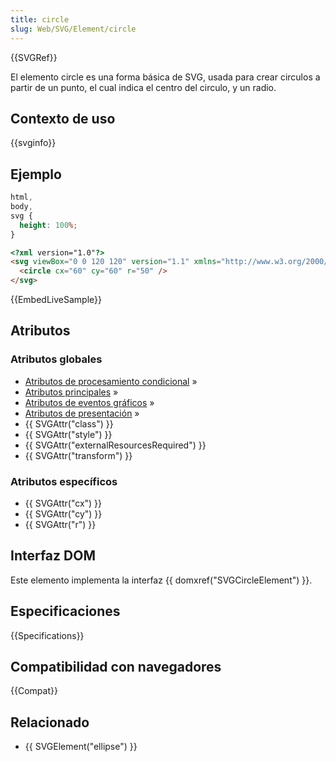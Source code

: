 ```yaml
---
title: circle
slug: Web/SVG/Element/circle
---
```


{{SVGRef}}

El elemento circle es una forma básica de SVG, usada para crear circulos a partir de un punto, el cual indica el centro del circulo, y un radio.

## Contexto de uso

{{svginfo}}

## Ejemplo

```css hidden
html,
body,
svg {
  height: 100%;
}
```

```html
<?xml version="1.0"?>
<svg viewBox="0 0 120 120" version="1.1" xmlns="http://www.w3.org/2000/svg">
  <circle cx="60" cy="60" r="50" />
</svg>
```

{{EmbedLiveSample}}

## Atributos

### Atributos globales

- [Atributos de procesamiento condicional](/en-US/SVG/Attribute#conditionalproccessing) »
- [Atributos principales](/en-US/SVG/Attribute#core) »
- [Atributos de eventos gráficos](/en-US/SVG/Attribute#graphicalevent) »
- [Atributos de presentación](/en-US/SVG/Attribute#presentation) »
- {{ SVGAttr("class") }}
- {{ SVGAttr("style") }}
- {{ SVGAttr("externalResourcesRequired") }}
- {{ SVGAttr("transform") }}

### Atributos específicos

- {{ SVGAttr("cx") }}
- {{ SVGAttr("cy") }}
- {{ SVGAttr("r") }}

## Interfaz DOM

Este elemento implementa la interfaz {{ domxref("SVGCircleElement") }}.

## Especificaciones

{{Specifications}}

## Compatibilidad con navegadores

{{Compat}}

## Relacionado

- {{ SVGElement("ellipse") }}
